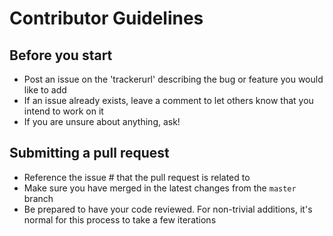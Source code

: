 # Contributor Guidelines

## Before you start

- Post an issue on the 'trackerurl' describing the bug or feature you would like to add
- If an issue already exists, leave a comment to let others know that you intend to work on it
- If you are unsure about anything, ask!

## Submitting a pull request

- Reference the issue # that the pull request is related to
- Make sure you have merged in the latest changes from the ``master`` branch
- Be prepared to have your code reviewed.
  For non-trivial additions, it's normal for this process to take a few iterations

